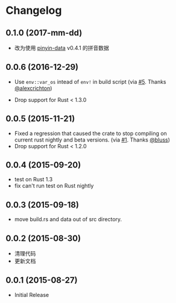 # Changelog

## 0.1.0 (2017-mm-dd)

* 改为使用 [pinyin-data](https://github.com/mozillazg/pinyin-data) v0.4.1 的拼音数据


## 0.0.6 (2016-12-29)

* Use `env::var_os` intead of `env!` in build script
  (via [#5](https://github.com/mozillazg/rust-pinyin/pull/5). Thanks
   [@alexcrichton](https://github.com/alexcrichton))

* Drop support for Rust < 1.3.0


## 0.0.5 (2015-11-21)

* Fixed a regression that caused the crate to stop compiling on    
  current rust nightly and beta versions.
  (via [#1](https://github.com/mozillazg/rust-pinyin/pull/1). Thanks
   [@bluss](https://github.com/bluss))
* Drop support for Rust < 1.2.0


## 0.0.4 (2015-09-20)

* test on Rust 1.3
* fix can't run test on Rust nightly


## 0.0.3 (2015-09-18)

* move build.rs and data out of src directory.


## 0.0.2 (2015-08-30)

* 清理代码
* 更新文档


## 0.0.1 (2015-08-27)

* Initial Release
